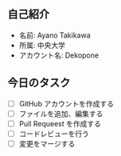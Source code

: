 ## 自己紹介
- 名前: Ayano Takikawa
- 所属: 中央大学
- アカウント名: Dekopone

## 今日のタスク
- [ ] GitHub アカウントを作成する
- [ ] ファイルを追加、編集する
- [ ] Pull Requeest を作成する
- [ ] コードレビューを行う
- [ ] 変更をマージする
